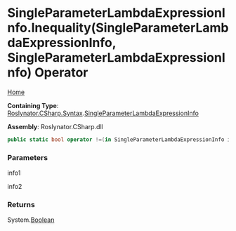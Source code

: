 # SingleParameterLambdaExpressionInfo\.Inequality\(SingleParameterLambdaExpressionInfo, SingleParameterLambdaExpressionInfo\) Operator

[Home](../../../../../README.md)

**Containing Type**: [Roslynator.CSharp.Syntax](../../README.md)\.[SingleParameterLambdaExpressionInfo](../README.md)

**Assembly**: Roslynator\.CSharp\.dll

```csharp
public static bool operator !=(in SingleParameterLambdaExpressionInfo info1, in SingleParameterLambdaExpressionInfo info2)
```

### Parameters

info1



info2



### Returns

System\.[Boolean](https://docs.microsoft.com/en-us/dotnet/api/system.boolean)

